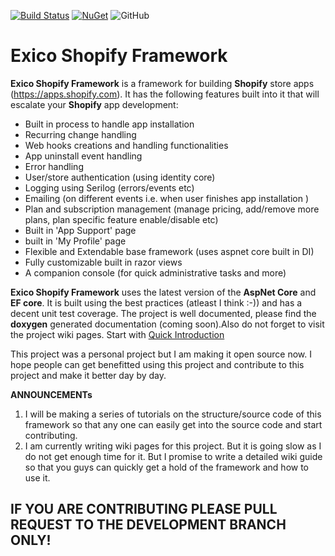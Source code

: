 [![Build Status](https://ishahrier.visualstudio.com/eXicoShopifyFramework/_apis/build/status/ExicoShopifyFramework-%20Release%20(master)%20Branch)](https://ishahrier.visualstudio.com/eXicoShopifyFramework/_build/latest?definitionId=7) 
[![NuGet](https://img.shields.io/nuget/v/Exico.Shopify.Web.Core.svg)](https://badge.fury.io/nu/Exico.Shopify.Web.Core)
![GitHub](https://img.shields.io/github/license/mashape/apistatus.svg)


# Exico Shopify Framework

**Exico Shopify Framework** is a framework for building **Shopify** store apps (https://apps.shopify.com). It has the following features built into it that will escalate your **Shopify** app development:

- Built in process to handle app installation
- Recurring change handling
- Web hooks creations and handling functionalities
- App uninstall event handling
- Error handling
- User/store authentication (using identity core)
- Logging using Serilog (errors/events etc)
- Emailing (on different events i.e. when user finishes app installation  )
- Plan and subscription management (manage pricing, add/remove more plans, plan specific feature enable/disable etc)
- Built in 'App Support' page
- built in 'My Profile' page
- Flexible and Extendable base framework (uses aspnet core built in DI)
- Fully customizable built in razor views
- A companion console (for quick administrative tasks and more)

**Exico Shopify Framework** uses the latest version of the **AspNet Core** and **EF core**. It is built using the best practices (atleast I think :-)) and has a decent unit test coverage. The project is well documented, please find the **doxygen** generated documentation (coming soon).Also do not forget to visit the project wiki pages. Start with [Quick Introduction]( https://github.com/ishahrier/ExicoShopifyFramework/wiki/**Quick-Introduction**)

This project was a personal project but I am making it open source now. I hope people can get benefitted using this project and contribute to this project and make it better day by day.


**ANNOUNCEMENTs** 

1. I will be making a series of tutorials on the structure/source code of this framework so that any one can easily get into the source code and start contributing.
2. I am currently writing wiki pages for this project. But it is going slow as I do not get enough time for it. But I promise to write a detailed wiki guide so that you guys can quickly get a hold of the framework and how to use it.

## IF YOU ARE CONTRIBUTING PLEASE PULL REQUEST TO THE DEVELOPMENT BRANCH ONLY!
